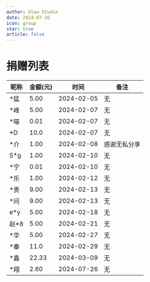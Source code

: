 ```yaml
---
author: Glow Studio
date: 2024-07-26
icon: group
star: true
article: false
---
```


# 捐赠列表

| 昵称       | 金额(元) | 时间    | 备注                             |
| ------------------ | ---- | --------- | -------------------------------- |
| *猛       | 5.00 | 2024-02-05 | 无   |
| *峰       | 5.00 | 2024-02-07 | 无   |
| *喵       | 0.01 | 2024-02-07 | 无   |
| *D        | 10.0 | 2024-02-07 | 无   |
| *介       | 1.00 | 2024-02-08 | 感谢无私分享   |
| S*g       | 1.00 | 2024-02-10 | 无   |
| *宁       | 0.01 | 2024-02-10 | 无   |
| *乐       | 1.00 | 2024-02-12 | 无   |
| *贵       | 9.00 | 2024-02-13 | 无   |
| *问       | 9.00 | 2024-02-13 | 无   |
| e*y       | 5.00 | 2024-02-18 | 无   |
| 赵*8      | 5.00 | 2024-02-21 | 无   |
| *华       | 5.00 | 2024-02-27 | 无   |
| *秦       | 11.0 | 2024-02-29 | 无   |
| *鑫       | 22.33 | 2024-03-09 | 无   |
| *翔       | 2.60 | 2024-07-26 | 无   |
